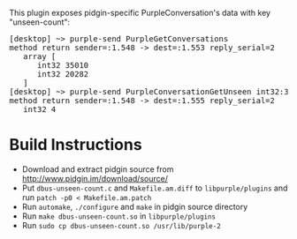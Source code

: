 This plugin exposes pidgin-specific PurpleConversation's data with key "unseen-count":

<pre>
[desktop] ~> purple-send PurpleGetConversations
method return sender=:1.548 -> dest=:1.553 reply_serial=2
   array [
      int32 35010
      int32 20282
   ]
[desktop] ~> purple-send PurpleConversationGetUnseen int32:35010
method return sender=:1.548 -> dest=:1.555 reply_serial=2
   int32 4
</pre>

Build Instructions
======

* Download and extract pidgin source from http://www.pidgin.im/download/source/
* Put `dbus-unseen-count.c` and `Makefile.am.diff` to `libpurple/plugins` and run `patch -p0 < Makefile.am.patch`
* Run `automake`, `./configure` and `make` in pidgin source directory
* Run `make dbus-unseen-count.so` in `libpurple/plugins`
* Run `sudo cp dbus-unseen-count.so /usr/lib/purple-2`
